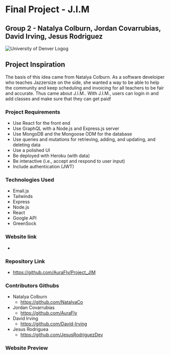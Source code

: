 # Final Project - J.I.M
## Group 2  - Natalya Colburn, Jordan Covarrubias, David Irving, Jesus Rodriguez



![University of Denver Logog](https://d92mrp7hetgfk.cloudfront.net/images/sites/misc/denver-switchup-thumbnail-a/original.png?1560210160)
## Project Inspiration
 The basis of this idea came from Natalya Colburn. As a software develoiper who teaches Jazzersize on the side, she wanted a way to be able to help the community and keep scheduling and invoicing for all teachers to be fair and accurate. Thus came about J.I.M.. With J.I.M., users can login in and add classes and make sure that they can get paid!

### Project Requirements
 * Use React for the front end
 * Use GraphQL with a Node.js and Express.js server
 * Use MongoDB and the Mongoose ODM for the database
 * Use queries and mutations for retrieving, adding, and updating, and deleting data
 * Use a polished UI
 * Be deployed with Heroku (with data)
 * Be interactive (i.e., accept and respond to user input)
 * Include authentication  (JWT)

 ### Technologies Used
  * Email.js
  * Tailwinds
  * Express
  * Node.js
  * React
  * Google API
  * GreenSock


### Website link
* 

### Repository Link
* https://github.com/AuraFly/Project_JIM

### Contributors Githubs
 * Natalya Colburn
   * https://github.com/NatalyaCo
 * Jordan Covarrubias
   * https://github.com/AuraFly
 * David Irving
   * https://github.com/David-Irving
 * Jesus Rodriguea
   * https://github.com/JesusRodriguezDev

### Website Preview
